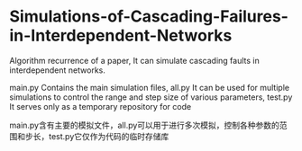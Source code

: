 # Simulations-of-Cascading-Failures-in-Interdependent-Networks
Algorithm recurrence of a paper, It can simulate cascading faults in interdependent networks.

main.py Contains the main simulation files, all.py It can be used for multiple simulations to control the range and step size of various parameters, test.py It serves only as a temporary repository for code

main.py含有主要的模拟文件，all.py可以用于进行多次模拟，控制各种参数的范围和步长，test.py它仅作为代码的临时存储库
